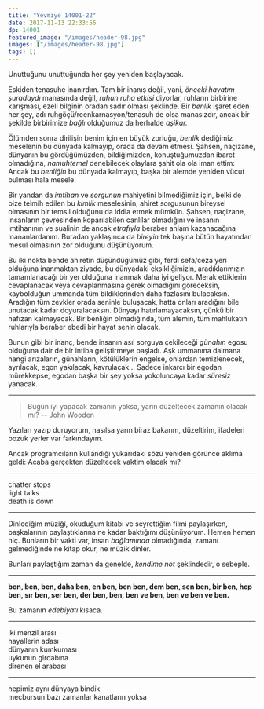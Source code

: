 ```yaml
---
title: "Yevmiye 14001-22"
date: 2017-11-13 22:33:56
dp: 14001
featured_image: "/images/header-98.jpg"
images: ["/images/header-98.jpg"]
tags: []
---
```


Unuttuğunu unuttuğunda her şey yeniden başlayacak. 

Eskiden tenasuhe inanırdım. Tam bir inanış değil, yani, *önceki hayatım
şuradaydı* manasında değil, *ruhun ruha etkisi* diyorlar, ruhların birbirine
karışması, ezeli bilginin oradan sadır olması şeklinde. Bir *benlik* işaret eden
her şey, adı ruhgöçü/reenkarnasyon/tenasuh de olsa manasızdır, ancak bir şekilde
birbirimize *bağlı* olduğumuz da herhalde *aşikar.*

Ölümden sonra dirilişin benim için en büyük zorluğu, *benlik* dediğimiz
meselenin bu dünyada kalmayıp, orada da devam etmesi. Şahsen, naçizane, dünyanın
bu gördüğümüzden, bildiğimizden, konuştuğumuzdan ibaret olmadığına, *namuhtemel*
denebilecek olaylara şahit ola ola iman ettim: Ancak bu *benliğin* bu dünyada
kalmayıp, başka bir alemde yeniden vücut bulması hala mesele. 

Bir yandan da *imtihan* ve *sorgunun* mahiyetini bilmediğimiz için, belki de
bize telmih edilen bu *kimlik* meselesinin, ahiret sorgusunun bireysel olmasının
bir temsil olduğunu da iddia etmek mümkün. Şahsen, naçizane, insanların
çevresinden koparılabilen canlılar olmadığını ve insanın imtihanının ve sualinin
de ancak *etrafıyla* beraber anlam kazanacağına inananlardanım. Buradan
yaklaşınca da *bireyin* tek başına bütün hayatından mesul olmasının zor olduğunu
düşünüyorum.

Bu iki nokta bende ahiretin düşündüğümüz gibi, ferdi sefa/ceza yeri olduğuna
inanmaktan ziyade, bu dünyadaki eksikliğimizin, aradıklarımızın tamamlanacağı
bir yer olduğuna inanmak daha iyi geliyor. Merak ettiklerin cevaplanacak veya
cevaplanmasına gerek olmadığını göreceksin, kaybolduğun ummanda tüm
bildiklerinden daha fazlasını bulacaksın. Aradığın tüm zevkler orada seninle
buluşacak, hatta onları aradığını bile unutacak kadar doyuralacaksın. Dünyayı
hatırlamayacaksın, çünkü bir hafızan kalmayacak. Bir benliğin olmadığında, tüm
alemin, tüm mahlukatın ruhlarıyla beraber ebedi bir hayat senin olacak.

Bunun gibi bir inanç, bende insanın asıl sorguya çekileceği *günahın* egosu
olduğuna dair de bir intiba geliştirmeye başladı. Aşk ummanına dalmana hangi
arızaların, günahların, kötülüklerin engelse, onlardan temizlenecek, ayrılacak,
egon yakılacak, kavrulacak... Sadece inkarcı bir egodan mürekkepse, egodan başka
bir şey yoksa yokoluncaya kadar *süresiz* yanacak.

---------

> Bugün iyi yapacak zamanın yoksa, yarın düzeltecek zamanın olacak mı? 
>                                                       -- John Wooden

Yazıları yazıp duruyorum, nasılsa yarın biraz bakarım, düzeltirim, ifadeleri
bozuk yerler var farkındayım.

Ancak programcıların kullandığı yukarıdaki sözü yeniden görünce aklıma geldi:
Acaba gerçekten düzeltecek vaktim olacak mı? 

--------

chatter stops  
light talks  
death is down  

------

Dinlediğim müziği, okuduğum kitabı ve seyrettiğim filmi paylaşırken,
başkalarının paylaştıklarına ne kadar baktığımı düşünüyorum. Hemen hemen hiç.
Bunların bir vakti var, insan *bağlamında* olmadığında, zamanı gelmediğinde ne
kitap okur, ne müzik dinler. 

Bunları paylaştığım zaman da genelde, *kendime not* şeklindedir, o sebeple. 

----------

**ben, ben, ben, daha ben, en ben, ben ben, dem ben, sen ben, bir ben, hep ben,
sır ben, ser ben, der ben, ben, ben ve ben, ben ve ben ve ben.**

Bu zamanın *edebiyatı* kısaca. 

----------


iki menzil arası  
hayallerin adası  
dünyanın kumkuması  
uykunun girdabına  
direnen el arabası   

--------------------

hepimiz aynı dünyaya bindik   
mecbursun bazı zamanlar kanatların yoksa  

